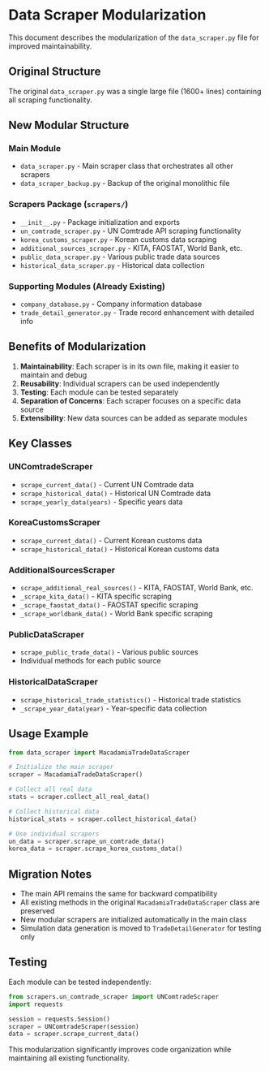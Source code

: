 # Data Scraper Modularization

This document describes the modularization of the `data_scraper.py` file for improved maintainability.

## Original Structure
The original `data_scraper.py` was a single large file (1600+ lines) containing all scraping functionality.

## New Modular Structure

### Main Module
- `data_scraper.py` - Main scraper class that orchestrates all other scrapers
- `data_scraper_backup.py` - Backup of the original monolithic file

### Scrapers Package (`scrapers/`)
- `__init__.py` - Package initialization and exports
- `un_comtrade_scraper.py` - UN Comtrade API scraping functionality
- `korea_customs_scraper.py` - Korean customs data scraping
- `additional_sources_scraper.py` - KITA, FAOSTAT, World Bank, etc.
- `public_data_scraper.py` - Various public trade data sources
- `historical_data_scraper.py` - Historical data collection

### Supporting Modules (Already Existing)
- `company_database.py` - Company information database
- `trade_detail_generator.py` - Trade record enhancement with detailed info

## Benefits of Modularization

1. **Maintainability**: Each scraper is in its own file, making it easier to maintain and debug
2. **Reusability**: Individual scrapers can be used independently
3. **Testing**: Each module can be tested separately
4. **Separation of Concerns**: Each scraper focuses on a specific data source
5. **Extensibility**: New data sources can be added as separate modules

## Key Classes

### UNComtradeScraper
- `scrape_current_data()` - Current UN Comtrade data
- `scrape_historical_data()` - Historical UN Comtrade data
- `scrape_yearly_data(years)` - Specific years data

### KoreaCustomsScraper
- `scrape_current_data()` - Current Korean customs data
- `scrape_historical_data()` - Historical Korean customs data

### AdditionalSourcesScraper
- `scrape_additional_real_sources()` - KITA, FAOSTAT, World Bank, etc.
- `_scrape_kita_data()` - KITA specific scraping
- `_scrape_faostat_data()` - FAOSTAT specific scraping
- `_scrape_worldbank_data()` - World Bank specific scraping

### PublicDataScraper
- `scrape_public_trade_data()` - Various public sources
- Individual methods for each public source

### HistoricalDataScraper
- `scrape_historical_trade_statistics()` - Historical trade statistics
- `_scrape_year_data(year)` - Year-specific data collection

## Usage Example

```python
from data_scraper import MacadamiaTradeDataScraper

# Initialize the main scraper
scraper = MacadamiaTradeDataScraper()

# Collect all real data
stats = scraper.collect_all_real_data()

# Collect historical data
historical_stats = scraper.collect_historical_data()

# Use individual scrapers
un_data = scraper.scrape_un_comtrade_data()
korea_data = scraper.scrape_korea_customs_data()
```

## Migration Notes

- The main API remains the same for backward compatibility
- All existing methods in the original `MacadamiaTradeDataScraper` class are preserved
- New modular scrapers are initialized automatically in the main class
- Simulation data generation is moved to `TradeDetailGenerator` for testing only

## Testing

Each module can be tested independently:

```python
from scrapers.un_comtrade_scraper import UNComtradeScraper
import requests

session = requests.Session()
scraper = UNComtradeScraper(session)
data = scraper.scrape_current_data()
```

This modularization significantly improves code organization while maintaining all existing functionality.
